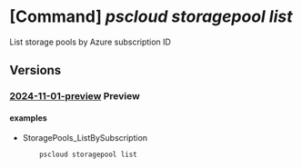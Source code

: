 # [Command] _pscloud storagepool list_

List storage pools by Azure subscription ID

## Versions

### [2024-11-01-preview](/Resources/mgmt-plane/L3N1YnNjcmlwdGlvbnMve30vcHJvdmlkZXJzL3B1cmVzdG9yYWdlLmJsb2NrL3N0b3JhZ2Vwb29scw==/2024-11-01-preview.xml) **Preview**

<!-- mgmt-plane /subscriptions/{}/providers/purestorage.block/storagepools 2024-11-01-preview -->
<!-- mgmt-plane /subscriptions/{}/resourcegroups/{}/providers/purestorage.block/storagepools 2024-11-01-preview -->

#### examples

- StoragePools_ListBySubscription
    ```bash
        pscloud storagepool list
    ```
